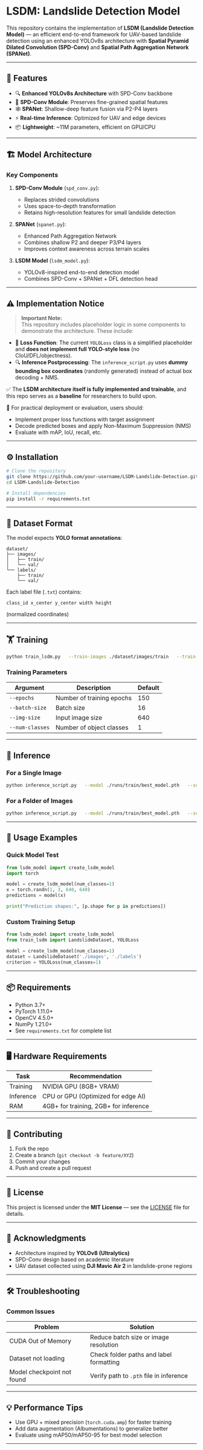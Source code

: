 # LSDM: Landslide Detection Model

This repository contains the implementation of **LSDM (Landslide Detection Model)** — an efficient end-to-end framework for UAV-based landslide detection using an enhanced YOLOv8s architecture with **Spatial Pyramid Dilated Convolution (SPD-Conv)** and **Spatial Path Aggregation Network (SPANet)**.

---

## 🚀 Features

- 🔍 **Enhanced YOLOv8s Architecture** with SPD-Conv backbone
- 🧠 **SPD-Conv Module**: Preserves fine-grained spatial features
- 🕸️ **SPANet**: Shallow-deep feature fusion via P2-P4 layers
- ⚡ **Real-time Inference**: Optimized for UAV and edge devices
- 📦 **Lightweight**: ~11M parameters, efficient on GPU/CPU

---

## 🏗️ Model Architecture

### Key Components

1. **SPD-Conv Module** (`spd_conv.py`):
   - Replaces strided convolutions
   - Uses space-to-depth transformation
   - Retains high-resolution features for small landslide detection

2. **SPANet** (`spanet.py`):
   - Enhanced Path Aggregation Network
   - Combines shallow P2 and deeper P3/P4 layers
   - Improves context awareness across terrain scales

3. **LSDM Model** (`lsdm_model.py`):
   - YOLOv8-inspired end-to-end detection model
   - Combines SPD-Conv + SPANet + DFL detection head

---

## ⚠️ Implementation Notice

> **Important Note:**  
> This repository includes placeholder logic in some components to demonstrate the architecture. These include:

- 🔧 **Loss Function**: The current `YOLOLoss` class is a simplified placeholder and **does not implement full YOLO-style loss** (no CIoU/DFL/objectness).
- 🔍 **Inference Postprocessing**: The `inference_script.py` uses **dummy bounding box coordinates** (randomly generated) instead of actual box decoding + NMS.

✅ The **LSDM architecture itself is fully implemented and trainable**, and this repo serves as a **baseline** for researchers to build upon.

📌 For practical deployment or evaluation, users should:
- Implement proper loss functions with target assignment
- Decode predicted boxes and apply Non-Maximum Suppression (NMS)
- Evaluate with mAP, IoU, recall, etc.

---

## ⚙️ Installation

```bash
# Clone the repository
git clone https://github.com/your-username/LSDM-Landslide-Detection.git
cd LSDM-Landslide-Detection

# Install dependencies
pip install -r requirements.txt
```

---

## 📁 Dataset Format

The model expects **YOLO format annotations**:

```
dataset/
├── images/
│   ├── train/
│   └── val/
└── labels/
    ├── train/
    └── val/
```

Each label file (`.txt`) contains:
```
class_id x_center y_center width height
```
(normalized coordinates)

---

## 🏋️ Training

```bash
python train_lsdm.py   --train-images ./dataset/images/train   --train-labels ./dataset/labels/train   --val-images ./dataset/images/val   --val-labels ./dataset/labels/val   --epochs 150   --batch-size 16   --img-size 640   --output-dir ./runs/train
```

### Training Parameters

| Argument       | Description                      | Default |
|----------------|----------------------------------|---------|
| `--epochs`     | Number of training epochs        | 150     |
| `--batch-size` | Batch size                       | 16      |
| `--img-size`   | Input image size                 | 640     |
| `--num-classes`| Number of object classes         | 1       |

---

## 🔎 Inference

### For a Single Image

```bash
python inference_script.py   --model ./runs/train/best_model.pth   --source ./test_image.jpg   --output ./runs/inference   --conf-thresh 0.25
```

### For a Folder of Images

```bash
python inference_script.py   --model ./runs/train/best_model.pth   --source ./test_images/   --output ./runs/inference   --conf-thresh 0.25
```

---

## 🧪 Usage Examples

### Quick Model Test

```python
from lsdm_model import create_lsdm_model
import torch

model = create_lsdm_model(num_classes=1)
x = torch.randn(1, 3, 640, 640)
predictions = model(x)

print("Prediction shapes:", [p.shape for p in predictions])
```

### Custom Training Setup

```python
from lsdm_model import create_lsdm_model
from train_lsdm import LandslideDataset, YOLOLoss

model = create_lsdm_model(num_classes=1)
dataset = LandslideDataset('./images', './labels')
criterion = YOLOLoss(num_classes=1)
```

---

## 📦 Requirements

- Python 3.7+
- PyTorch 1.11.0+
- OpenCV 4.5.0+
- NumPy 1.21.0+
- See `requirements.txt` for complete list

---

## 🖥️ Hardware Requirements

| Task       | Recommendation                     |
|------------|------------------------------------|
| Training   | NVIDIA GPU (8GB+ VRAM)             |
| Inference  | CPU or GPU (Optimized for edge AI) |
| RAM        | 4GB+ for training, 2GB+ for inference |

---

## 🤝 Contributing

1. Fork the repo
2. Create a branch (`git checkout -b feature/XYZ`)
3. Commit your changes
4. Push and create a pull request

---

## 📄 License

This project is licensed under the **MIT License** — see the [LICENSE](./LICENSE) file for details.

---

## 🙏 Acknowledgments

- Architecture inspired by **YOLOv8 (Ultralytics)**
- SPD-Conv design based on academic literature
- UAV dataset collected using **DJI Mavic Air 2** in landslide-prone regions

---

## 🛠 Troubleshooting

### Common Issues

| Problem                     | Solution                                  |
|----------------------------|-------------------------------------------|
| CUDA Out of Memory         | Reduce batch size or image resolution     |
| Dataset not loading        | Check folder paths and label formatting   |
| Model checkpoint not found | Verify path to `.pth` file in inference   |

---

## 💡 Performance Tips

- Use GPU + mixed precision (`torch.cuda.amp`) for faster training
- Add data augmentation (Albumentations) to generalize better
- Evaluate using mAP50/mAP50-95 for best model selection

---
